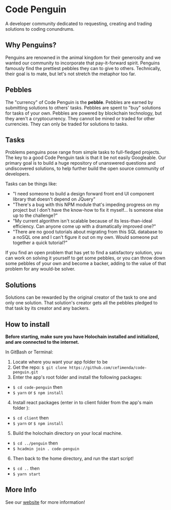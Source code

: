 # Code Penguin
A developer community dedicated to requesting, creating and trading solutions to coding conundrums.

## Why Penguins?
Penguins are renowned in the animal kingdom for their generosity and we wanted our community to incorporate that pay-it-forward spirit. Penguins famously find the prettiest pebbles they can to give to others. Technically, their goal is to mate, but let's not stretch the metaphor too far.

## Pebbles
The "currency" of Code Penguin is the **pebble**. Pebbles are earned by submitting solutions to others' tasks. Pebbles are spent to "buy" solutions for tasks of your own. Pebbles are powered by blockchain technology, but they aren't a cryptocurrency. They cannot be mined or traded for other currencies. They can only be traded for solutions to tasks.

## Tasks
Problems penguins pose range from simple tasks to full-fledged projects. The key to a good Code Penguin task is that it be not easily Googleable. Our primary goal is to build a huge repository of unanswered questions and undiscovered solutions, to help further build the open source community of developers. 

Tasks can be things like:
- "I need someone to build a design forward front end UI component library that doesn't depend on JQuery"
- "There's a bug with this NPM module that's impeding progress on my project but I don't have the know-how to fix it myself... Is someone else up to the challenge?"
- "My current algorithm isn't scalable because of its less-than-ideal efficiency. Can anyone come up with a dramatically improved one?"
- "There are no good tutorials about migrating from this SQL database to a noSQL one and I can't figure it out on my own. Would someone put together a quick tutorial?"

If you find an open problem that has yet to find a satisfactory solution, you can work on solving it yourself to get some pebbles, or you can throw down some pebbles of your own and become a backer, adding to the value of that problem for any would-be solver.

## Solutions
Solutions can be rewarded by the original creator of the task to one and only one solution. That solution's creator gets all the pebbles pledged to that task by its creator and any backers.

## How to install

__Before starting, make sure you have Holochain installed and initialized, and are connected to the internet.__

In GitBash or Terminal:

1. Locate where you want your app folder to be
2. Get the repo: `$ git clone https://github.com/cefimenda/code-penguin.git`
3. Enter the app's root folder and install the following packages:
  * `$ cd code-penguin` then
  * `$ yarn` or `$ npm install`
4. Install react packages (enter in to client folder from the app's main folder ):
  * `$ cd client` then
  * `$ yarn` or `$ npm install`
5. Build the holochain directory on your local machine.
  * `$ cd ../penguin` then
  * `$ hcadmin join . code-penguin`
6. Then back to the home directory, and run the start script!
  * `$ cd ..` then
  * `$ yarn start`

## More Info
See our [website](https://code-penguin.herokuapp.com/) for more information! 
